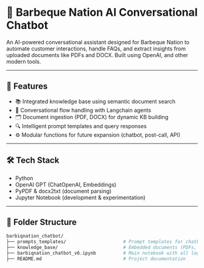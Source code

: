 # 🤖 Barbeque Nation AI Conversational Chatbot

An AI-powered conversational assistant designed for Barbeque Nation to automate customer interactions, handle FAQs, and extract insights from uploaded documents like PDFs and DOCX. Built using OpenAI, and other modern tools.

---

## 🚀 Features

- 📚 Integrated knowledge base using semantic document search
- 🧠 Conversational flow handling with Langchain agents
- 🗂️ Document ingestion (PDF, DOCX) for dynamic KB building
- 🔍 Intelligent prompt templates and query responses
- ⚙️ Modular functions for future expansion (chatbot, post-call, API)

---

## 🛠️ Tech Stack

- Python
- OpenAI GPT (ChatOpenAI, Embeddings)
- PyPDF & docx2txt (document parsing)
- Jupyter Notebook (development & experimentation)

---

## 📂 Folder Structure

```bash
barbiqnation_chatbot/
├── prompts_templates/                     # Prompt templates for chatbot
├── knowledge_base/                        # Embedded documents (PDFs, DOCX)
├── barbiqnation_chatbot_v6.ipynb          # Main notebook with all logic
├── README.md                              # Project documentation
